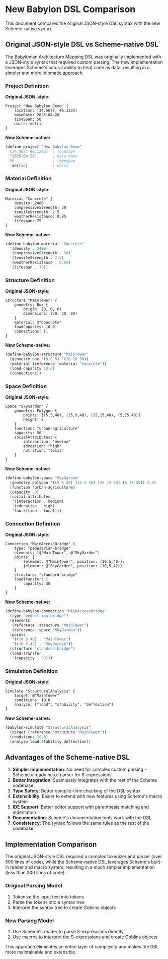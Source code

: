 # New Babylon DSL Comparison

This document compares the original JSON-style DSL syntax with the new Scheme-native syntax.

## Original JSON-style DSL vs Scheme-native DSL

The Babylonian Architecture Mapping DSL was originally implemented with a JSON-style syntax that required custom parsing. The new implementation leverages Scheme's natural ability to treat code as data, resulting in a simpler and more idiomatic approach.

### Project Definition

**Original JSON-style:**

```
Project "New Babylon Demo" {
    location: (34.5677, 40.1233)
    baseDate: 2025-04-20
    timeSpan: 50
    units: metric
}
```

**New Scheme-native:**

```scheme
(define-project "New Babylon Demo"
  (34.5677 40.1233)  ; location
  "2025-04-20"       ; base date
  50                 ; timespan
  'metric)           ; units
```

### Material Definition

**Original JSON-style:**

```
Material "Concrete" {
    density: 2400
    compressiveStrength: 30
    tensileStrength: 2.5
    weatherResistance: 0.85
    lifespan: 75
}
```

**New Scheme-native:**

```scheme
(define-babylon-material "Concrete"
  '(density . 2400)
  '(compressiveStrength . 30)
  '(tensileStrength . 2.5)
  '(weatherResistance . 0.85)
  '(lifespan . 75))
```

### Structure Definition

**Original JSON-style:**

```
Structure "MainTower" {
    geometry: Box {
        origin: (0, 0, 0)
        dimensions: (20, 20, 80)
    }
    material: @"Concrete"
    loadCapacity: 10.0
    connections: []
}
```

**New Scheme-native:**

```scheme
(define-babylon-structure "MainTower"
  (geometry box '(0 0 0) '(20 20 80))
  (material (reference 'material "Concrete"))
  (load-capacity 10.0)
  (connections))
```

### Space Definition

**Original JSON-style:**

```
Space "SkyGarden" {
    geometry: Polygon {
        points: [(5,5,40), (25,5,40), (25,15,40), (5,15,40)]
        height: 2
    }
    function: "urban-agriculture"
    capacity: 50
    socialAttributes: {
        interaction: "medium"
        education: "high"
        nutrition: "local"
    }
}
```

**New Scheme-native:**

```scheme
(define-babylon-space "SkyGarden"
  (geometry polygon '((5 5 40) (25 5 40) (25 15 40) (5 15 40)) 2.0)
  (function 'urban-agriculture)
  (capacity 50)
  (social-attributes
   '(interaction . medium)
   '(education . high)
   '(nutrition . local)))
```

### Connection Definition

**Original JSON-style:**

```
Connection "MainAccessBridge" {
    type: "pedestrian-bridge"
    elements: [@"MainTower", @"SkyGarden"]
    points: [
        {element: @"MainTower", position: (10,5,40)},
        {element: @"SkyGarden", position: (10,5,42)}
    ]
    structure: "standard-bridge"
    loadTransfer: {
        capacity: 30
    }
}
```

**New Scheme-native:**

```scheme
(define-babylon-connection "MainAccessBridge"
  (type "pedestrian-bridge")
  (elements
   (reference 'structure "MainTower")
   (reference 'space "SkyGarden"))
  (points
   '((10 5 40) . "MainTower")
   '((10 5 42) . "SkyGarden"))
  (structure "standard-bridge")
  (load-transfer
   '(capacity . 30)))
```

### Simulation Definition

**Original JSON-style:**

```
Simulate "StructuralAnalysis" {
    target: @"MainTower"
    conditions: 10.0
    analyze: ["load", "stability", "deflection"]
}
```

**New Scheme-native:**

```scheme
(babylon-simulate "StructuralAnalysis"
  (target (reference 'structure "MainTower"))
  (conditions 10.0)
  (analyze load stability deflection))
```

## Advantages of the Scheme-native DSL

1. **Simpler Implementation**: No need for complex custom parsing - Scheme already has a parser for S-expressions
2. **Better Integration**: Seamlessly integrates with the rest of the Scheme codebase
3. **Type Safety**: Better compile-time checking of the DSL syntax
4. **Extensibility**: Easier to extend with new features using Scheme's macro system
5. **IDE Support**: Better editor support with parenthesis matching and indentation
6. **Documentation**: Scheme's documentation tools work with the DSL
7. **Consistency**: The syntax follows the same rules as the rest of the codebase

## Implementation Comparison

The original JSON-style DSL required a complex tokenizer and parser (over 500 lines of code), while the Scheme-native DSL leverages Scheme's built-in reader and macro system, resulting in a much simpler implementation (less than 300 lines of code).

### Original Parsing Model

1. Tokenize the input text into tokens
2. Parse the tokens into a syntax tree
3. Interpret the syntax tree to create Goblins objects

### New Parsing Model

1. Use Scheme's reader to parse S-expressions directly
2. Use macros to interpret the S-expressions and create Goblins objects

This approach eliminates an entire layer of complexity and makes the DSL more maintainable and extensible.
